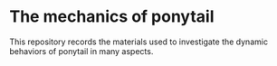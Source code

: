 # The mechanics of ponytail
This repository records the materials used to investigate the dynamic behaviors of ponytail in many aspects.

